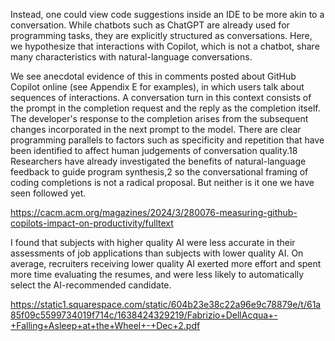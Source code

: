 
Instead, one could view code suggestions inside an IDE to be more akin to a conversation. While chatbots such as ChatGPT are already used for programming tasks, they are explicitly structured as conversations. Here, we hypothesize that interactions with Copilot, which is not a chatbot, share many characteristics with natural-language conversations.

We see anecdotal evidence of this in comments posted about GitHub Copilot online (see Appendix E for examples), in which users talk about sequences of interactions. A conversation turn in this context consists of the prompt in the completion request and the reply as the completion itself. The developer's response to the completion arises from the subsequent changes incorporated in the next prompt to the model. There are clear programming parallels to factors such as specificity and repetition that have been identified to affect human judgements of conversation quality.18 Researchers have already investigated the benefits of natural-language feedback to guide program synthesis,2 so the conversational framing of coding completions is not a radical proposal. But neither is it one we have seen followed yet.


https://cacm.acm.org/magazines/2024/3/280076-measuring-github-copilots-impact-on-productivity/fulltext

I found that subjects with higher quality AI were less accurate in their assessments of job applications than subjects with lower quality AI. On average, recruiters receiving lower quality AI exerted more effort and spent more time evaluating the resumes, and were less likely to automatically select the AI-recommended candidate. 

https://static1.squarespace.com/static/604b23e38c22a96e9c78879e/t/61a85f09c5599734019f714c/1638424329219/Fabrizio+DellAcqua+-+Falling+Asleep+at+the+Wheel+-+Dec+2.pdf